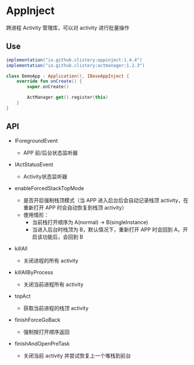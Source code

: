 # AppInject

跨进程 Activity 管理库，可以对 activity 进行批量操作

## Use

```gradle
implementation("io.github.clistery:appinject:1.4.4")
implementation("io.github.clistery:actmanager:1.2.3")
```

```kotlin
class DemoApp : Application(), IBaseAppInject {
    override fun onCreate() {
        super.onCreate()

        ActManager.get().register(this)
    }
}
```

## API

- IForegroundEvent
  - APP 前/后台状态监听器
- IActStatusEvent
  - Activity状态监听器
- enableForcedStackTopMode
  - 是否开启强制栈顶模式（当 APP 进入后台后会自动记录栈顶 activity，在重新打开 APP 时会自动恢复到栈顶 activity）
  - 使用情形：
    - 当前栈打开顺序为 A(normal) -> B(singleInstance)
    - 当进入后台时栈顶为 B，默认情况下，重新打开 APP 时会回到 A，开启该功能后，会回到 B

- killAll
  - 关闭进程的所有 activity
- killAllByProcess
  - 关闭当前进程所有 activity
- topAct
  - 获取当前进程的栈顶 activity
- finishForceGoBack
  - 强制按打开顺序返回
- finishAndOpenPreTask
  - 关闭当前 activity 并尝试恢复上一个堆栈到前台
